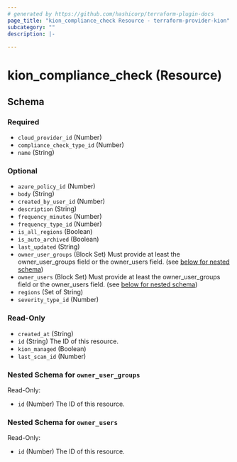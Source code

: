 ```yaml
---
# generated by https://github.com/hashicorp/terraform-plugin-docs
page_title: "kion_compliance_check Resource - terraform-provider-kion"
subcategory: ""
description: |-
  
---
```


# kion_compliance_check (Resource)





<!-- schema generated by tfplugindocs -->
## Schema

### Required

- `cloud_provider_id` (Number)
- `compliance_check_type_id` (Number)
- `name` (String)

### Optional

- `azure_policy_id` (Number)
- `body` (String)
- `created_by_user_id` (Number)
- `description` (String)
- `frequency_minutes` (Number)
- `frequency_type_id` (Number)
- `is_all_regions` (Boolean)
- `is_auto_archived` (Boolean)
- `last_updated` (String)
- `owner_user_groups` (Block Set) Must provide at least the owner_user_groups field or the owner_users field. (see [below for nested schema](#nestedblock--owner_user_groups))
- `owner_users` (Block Set) Must provide at least the owner_user_groups field or the owner_users field. (see [below for nested schema](#nestedblock--owner_users))
- `regions` (Set of String)
- `severity_type_id` (Number)

### Read-Only

- `created_at` (String)
- `id` (String) The ID of this resource.
- `kion_managed` (Boolean)
- `last_scan_id` (Number)

<a id="nestedblock--owner_user_groups"></a>
### Nested Schema for `owner_user_groups`

Read-Only:

- `id` (Number) The ID of this resource.


<a id="nestedblock--owner_users"></a>
### Nested Schema for `owner_users`

Read-Only:

- `id` (Number) The ID of this resource.
